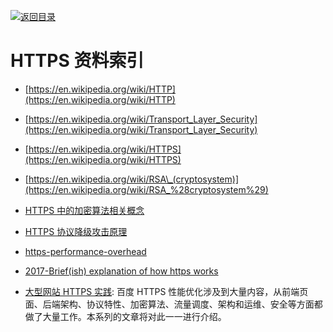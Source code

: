 [![返回目录](https://parg.co/UGo)](https://parg.co/b4z)

# HTTPS 资料索引

* [https://en.wikipedia.org/wiki/HTTP](https://en.wikipedia.org/wiki/HTTP)

* [https://en.wikipedia.org/wiki/Transport_Layer_Security](https://en.wikipedia.org/wiki/Transport_Layer_Security)

* [https://en.wikipedia.org/wiki/HTTPS](https://en.wikipedia.org/wiki/HTTPS)

* [https://en.wikipedia.org/wiki/RSA\_(cryptosystem)](https://en.wikipedia.org/wiki/RSA_%28cryptosystem%29)

* [HTTPS 中的加密算法相关概念](http://foofish.net/https-symmetric.html)
* [HTTPS 协议降级攻击原理](http://www.tuicool.com/articles/vEVfIjb)

* [https-performance-overhead](https://www.keycdn.com/blog/https-performance-overhead/)

* [2017-Brief(ish) explanation of how https works](https://dev.to/ruidfigueiredo/briefish-explanation-of-how-https-works)

* [大型网站 HTTPS 实践](https://mp.weixin.qq.com/s/bdLtUPDykAMCb_TR0nOdpw): 百度 HTTPS 性能优化涉及到大量内容，从前端页面、后端架构、协议特性、加密算法、流量调度、架构和运维、安全等方面都做了大量工作。本系列的文章将对此一一进行介绍。
